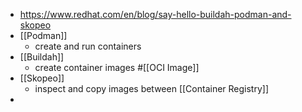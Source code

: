 - https://www.redhat.com/en/blog/say-hello-buildah-podman-and-skopeo
- [[Podman]]
	- create and run containers
- [[Buildah]]
	- create container images #[[OCI Image]]
- [[Skopeo]]
	- inspect and copy images between [[Container Registry]]
-